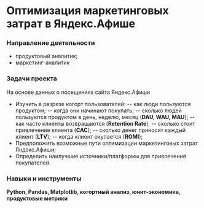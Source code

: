 # Оптимизация маркетинговых затрат в Яндекс.Афише
### Направление деятельности 
- продуктовый аналитик; 
- маркетинг-аналитик
### Задачи проекта
На основе данных о посещениях сайта Яндекс.Афиши 
- Изучить в разрезе когорт пользователей:
-- как люди пользуются продуктом; 
-- когда они начинают покупать; 
-- cколько людей пользуются продуктом в день, неделю, месяц (**DAU, WAU, MAU**);
-- как часто клиенты возвращаются (**Retention Rate**);
-- сколько стоит привлечение клиента (**CAC**); 
-- сколько денег приносит каждый клиент (**LTV**); 
-- когда клиент окупается (**ROMI**); 
- Предположить возможные пути оптимизации маркетинговых затрат Яндекс.Афиши;
- Определить наилучшие источники/платформы для привлечения покупателей.
### Навыки и инструменты
**Python, Pandas, Matplotlib, когортный анализ, юнит-экономика, продуктовые метрики**
